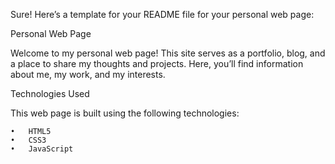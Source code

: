 Sure! Here’s a template for your README file for your personal web page:

Personal Web Page

Welcome to my personal web page! This site serves as a portfolio, blog, and a place to share my thoughts and projects. Here, you’ll find information about me, my work, and my interests.





Technologies Used

This web page is built using the following technologies:

	•	HTML5
	•	CSS3
	•	JavaScript
	


